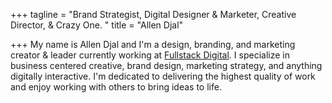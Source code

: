 +++
tagline = "Brand Strategist, Digital Designer & Marketer, Creative Director, & Crazy One. "
title = "Allen Djal"

+++
My name is Allen Djal and I'm a design, branding, and marketing creator & leader currently working at [Fullstack Digital](https://fullstackdigital.com/). I specialize in business centered creative, brand design, marketing strategy, and anything digitally interactive. I'm dedicated to delivering the highest quality of work and enjoy working with others to bring ideas to life.
